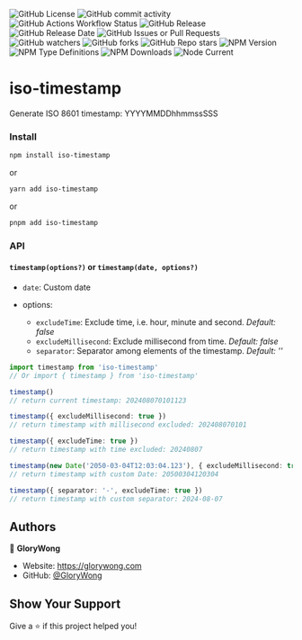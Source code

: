![GitHub License](https://img.shields.io/github/license/GloryWong/iso-timestamp)
![GitHub commit activity](https://img.shields.io/github/commit-activity/w/GloryWong/iso-timestamp)
![GitHub Actions Workflow Status](https://img.shields.io/github/actions/workflow/status/GloryWong/iso-timestamp/release.yml)
![GitHub Release](https://img.shields.io/github/v/release/GloryWong/iso-timestamp)
![GitHub Release Date](https://img.shields.io/github/release-date/GloryWong/iso-timestamp)
![GitHub Issues or Pull Requests](https://img.shields.io/github/issues/GloryWong/iso-timestamp)
![GitHub watchers](https://img.shields.io/github/watchers/GloryWong/iso-timestamp)
![GitHub forks](https://img.shields.io/github/forks/GloryWong/iso-timestamp)
![GitHub Repo stars](https://img.shields.io/github/stars/GloryWong/iso-timestamp)
![NPM Version](https://img.shields.io/npm/v/iso-timestamp)
![NPM Type Definitions](https://img.shields.io/npm/types/iso-timestamp)
![NPM Downloads](https://img.shields.io/npm/dw/iso-timestamp)
![Node Current](https://img.shields.io/node/v/iso-timestamp)

# iso-timestamp

Generate ISO 8601 timestamp: YYYYMMDDhhmmssSSS

### Install

```bash
npm install iso-timestamp
```

or

```bash
yarn add iso-timestamp
```

or

```bash
pnpm add iso-timestamp
```

### API

#### `timestamp(options?)` or `timestamp(date, options?)`

  * `date`: Custom date

  * options:
    * `excludeTime`: Exclude time, i.e. hour, minute and second. *Default: false*
    * `excludeMillisecond`: Exclude millisecond from time. *Default: false*
    * `separator`: Separator among elements of the timestamp. *Default: ''*

```typescript
import timestamp from 'iso-timestamp'
// Or import { timestamp } from 'iso-timestamp'

timestamp()
// return current timestamp: 202408070101123

timestamp({ excludeMillisecond: true })
// return timestamp with millisecond excluded: 202408070101

timestamp({ excludeTime: true })
// return timestamp with time excluded: 20240807

timestamp(new Date('2050-03-04T12:03:04.123'), { excludeMillisecond: true })
// return timestamp with custom Date: 20500304120304

timestamp({ separator: '-', excludeTime: true })
// return timestamp with custom separator: 2024-08-07
```

## Authors

👤 **GloryWong**

* Website: https://glorywong.com
* GitHub: [@GloryWong](https://github.com/GloryWong)

## Show Your Support

Give a ⭐️ if this project helped you!
